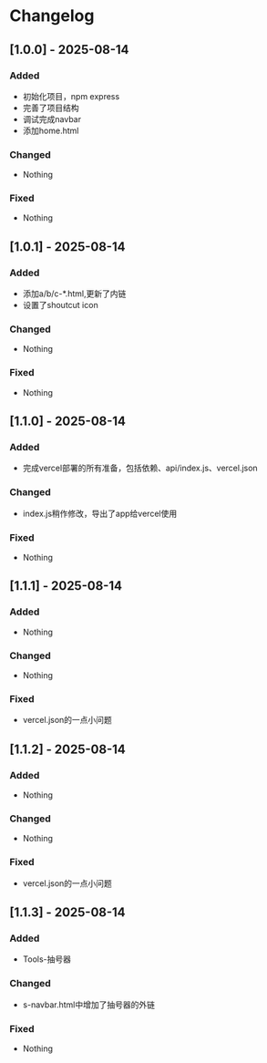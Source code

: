 # Changelog

<!-- ppppppppppppppppppppppppppppppppppppppppppppppppppppppppppppppppppppppppppppppppppppppppppppp -->

## [1.0.0] - 2025-08-14

### Added

- 初始化项目，npm express
- 完善了项目结构
- 调试完成navbar
- 添加home.html

### Changed

- Nothing

### Fixed

- Nothing

<!-- ppppppppppppppppppppppppppppppppppppppppppppppppppppppppppppppppppppppppppppppppppppppppppppp -->

## [1.0.1] - 2025-08-14

### Added

- 添加a/b/c-*.html,更新了内链
- 设置了shoutcut icon

### Changed

- Nothing

### Fixed

- Nothing

<!-- ppppppppppppppppppppppppppppppppppppppppppppppppppppppppppppppppppppppppppppppppppppppppppppp -->

## [1.1.0] - 2025-08-14

### Added

- 完成vercel部署的所有准备，包括依赖、api/index.js、vercel.json

### Changed

- index.js稍作修改，导出了app给vercel使用

### Fixed

- Nothing

<!-- ppppppppppppppppppppppppppppppppppppppppppppppppppppppppppppppppppppppppppppppppppppppppppppp -->

## [1.1.1] - 2025-08-14

### Added

- Nothing

### Changed

- Nothing

### Fixed

- vercel.json的一点小问题

<!-- ppppppppppppppppppppppppppppppppppppppppppppppppppppppppppppppppppppppppppppppppppppppppppppp -->

## [1.1.2] - 2025-08-14

### Added

- Nothing

### Changed

- Nothing

### Fixed

- vercel.json的一点小问题

<!-- ppppppppppppppppppppppppppppppppppppppppppppppppppppppppppppppppppppppppppppppppppppppppppppp -->

## [1.1.3] - 2025-08-14

### Added

- Tools-抽号器

### Changed

- s-navbar.html中增加了抽号器的外链

### Fixed

- Nothing

<!-- ppppppppppppppppppppppppppppppppppppppppppppppppppppppppppppppppppppppppppppppppppppppppppppp -->
